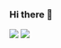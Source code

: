### Hi there 👋
![](https://img.shields.io/badge/<code>-<JavaScript>-informational?style=flat&logo=<LOGO_NAME>&logoColor=white&color=2bbc8a) ![](https://img.shields.io/badge/<library>-<React>-informational?style=flat&logo=<LOGO_NAME>&logoColor=white&color=2bbc8a)


<!--
**yurchenko08/yurchenko08** is a ✨ _special_ ✨ repository because its `README.md` (this file) appears on your GitHub profile.

Here are some ideas to get you started:

- 🔭 I’m currently working on ...
- 🌱 I’m currently learning ...
- 👯 I’m looking to collaborate on ...
- 🤔 I’m looking for help with ...
- 💬 Ask me about ...
- 📫 How to reach me: ...
- 😄 Pronouns: ...
- ⚡ Fun fact: ...
-->
